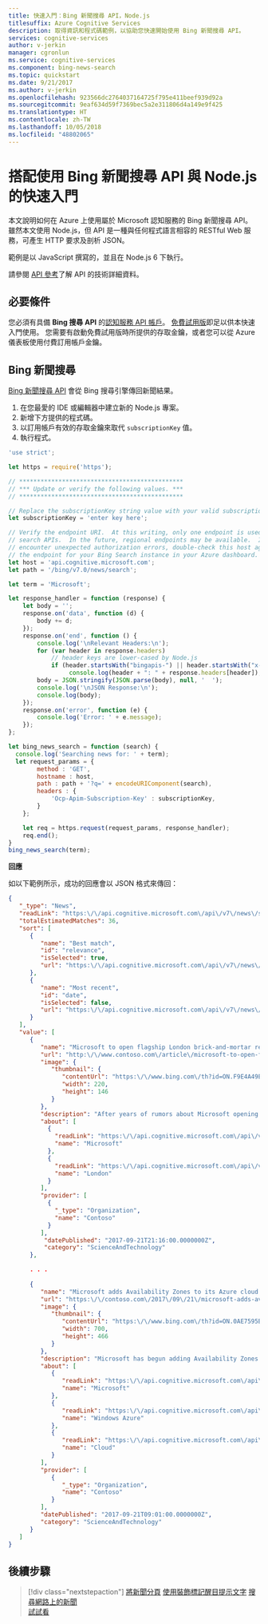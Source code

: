 ```yaml
---
title: 快速入門：Bing 新聞搜尋 API，Node.js
titlesuffix: Azure Cognitive Services
description: 取得資訊和程式碼範例，以協助您快速開始使用 Bing 新聞搜尋 API。
services: cognitive-services
author: v-jerkin
manager: cgronlun
ms.service: cognitive-services
ms.component: bing-news-search
ms.topic: quickstart
ms.date: 9/21/2017
ms.author: v-jerkin
ms.openlocfilehash: 923566dc2764037164725f795e411beef939d92a
ms.sourcegitcommit: 9eaf634d59f7369bec5a2e311806d4a149e9f425
ms.translationtype: HT
ms.contentlocale: zh-TW
ms.lasthandoff: 10/05/2018
ms.locfileid: "48802065"
---
```

# <a name="quickstart-for-bing-news-search-api-with-nodejs"></a>搭配使用 Bing 新聞搜尋 API 與 Node.js 的快速入門

本文說明如何在 Azure 上使用屬於 Microsoft 認知服務的 Bing 新聞搜尋 API。 雖然本文使用 Node.js，但 API 是一種與任何程式語言相容的 RESTful Web 服務，可產生 HTTP 要求及剖析 JSON。 

範例是以 JavaScript 撰寫的，並且在 Node.js 6 下執行。

請參閱 [API 參考](https://docs.microsoft.com/rest/api/cognitiveservices/bing-web-api-v7-reference)了解 API 的技術詳細資料。

## <a name="prerequisites"></a>必要條件

您必須有具備 **Bing 搜尋 API** 的[認知服務 API 帳戶](https://docs.microsoft.com/azure/cognitive-services/cognitive-services-apis-create-account)。 [免費試用版](https://azure.microsoft.com/try/cognitive-services/?api=bing-web-search-api)即足以供本快速入門使用。 您需要有啟動免費試用版時所提供的存取金鑰，或者您可以從 Azure 儀表板使用付費訂用帳戶金鑰。

## <a name="bing-news-search"></a>Bing 新聞搜尋

[Bing 新聞搜尋 API](https://docs.microsoft.com/rest/api/cognitiveservices/bing-news-api-v7-reference) 會從 Bing 搜尋引擎傳回新聞結果。

1. 在您最愛的 IDE 或編輯器中建立新的 Node.js 專案。
2. 新增下方提供的程式碼。
3. 以訂用帳戶有效的存取金鑰來取代 `subscriptionKey` 值。
4. 執行程式。

```javascript
'use strict';

let https = require('https');

// **********************************************
// *** Update or verify the following values. ***
// **********************************************

// Replace the subscriptionKey string value with your valid subscription key.
let subscriptionKey = 'enter key here';

// Verify the endpoint URI.  At this writing, only one endpoint is used for Bing
// search APIs.  In the future, regional endpoints may be available.  If you
// encounter unexpected authorization errors, double-check this host against
// the endpoint for your Bing Search instance in your Azure dashboard.
let host = 'api.cognitive.microsoft.com';
let path = '/bing/v7.0/news/search';

let term = 'Microsoft';

let response_handler = function (response) {
    let body = '';
    response.on('data', function (d) {
        body += d;
    });
    response.on('end', function () {
        console.log('\nRelevant Headers:\n');
        for (var header in response.headers)
            // header keys are lower-cased by Node.js
            if (header.startsWith("bingapis-") || header.startsWith("x-msedge-"))
                 console.log(header + ": " + response.headers[header]);
        body = JSON.stringify(JSON.parse(body), null, '  ');
        console.log('\nJSON Response:\n');
        console.log(body);
    });
    response.on('error', function (e) {
        console.log('Error: ' + e.message);
    });
};

let bing_news_search = function (search) {
  console.log('Searching news for: ' + term);
  let request_params = {
        method : 'GET',
        hostname : host,
        path : path + '?q=' + encodeURIComponent(search),
        headers : {
            'Ocp-Apim-Subscription-Key' : subscriptionKey,
        }
    };

    let req = https.request(request_params, response_handler);
    req.end();
}
bing_news_search(term);
```

**回應**

如以下範例所示，成功的回應會以 JSON 格式來傳回： 

```json
{
   "_type": "News",
   "readLink": "https:\/\/api.cognitive.microsoft.com\/api\/v7\/news\/search?q=Microsoft",
   "totalEstimatedMatches": 36,
   "sort": [
      {
         "name": "Best match",
         "id": "relevance",
         "isSelected": true,
         "url": "https:\/\/api.cognitive.microsoft.com\/api\/v7\/news\/search?q=Microsoft"
      },
      {
         "name": "Most recent",
         "id": "date",
         "isSelected": false,
         "url": "https:\/\/api.cognitive.microsoft.com\/api\/v7\/news\/search?q=Microsoft&sortby=date"
      }
   ],
   "value": [
      {
         "name": "Microsoft to open flagship London brick-and-mortar retail store",
         "url": "http:\/\/www.contoso.com\/article\/microsoft-to-open-flagshi...",
         "image": {
            "thumbnail": {
               "contentUrl": "https:\/\/www.bing.com\/th?id=ON.F9E4A49EC010417...",
               "width": 220,
               "height": 146
            }
         },
         "description": "After years of rumors about Microsoft opening a brick-and-mortar...", 
         "about": [
           {
             "readLink": "https:\/\/api.cognitive.microsoft.com\/api\/v7\/entiti...", 
             "name": "Microsoft"
           }, 
           {
             "readLink": "https:\/\/api.cognitive.microsoft.com\/api\/v7\/entit...", 
             "name": "London"
           }
         ], 
         "provider": [
           {
             "_type": "Organization", 
             "name": "Contoso"
           }
         ], 
          "datePublished": "2017-09-21T21:16:00.0000000Z", 
          "category": "ScienceAndTechnology"
      }, 

      . . .
      
      {
         "name": "Microsoft adds Availability Zones to its Azure cloud platform",
         "url": "https:\/\/contoso.com\/2017\/09\/21\/microsoft-adds-availability...",
         "image": {
            "thumbnail": {
               "contentUrl": "https:\/\/www.bing.com\/th?id=ON.0AE7595B9720...",
               "width": 700,
               "height": 466
            }
         },
         "description": "Microsoft has begun adding Availability Zones to its...",
         "about": [
            {
               "readLink": "https:\/\/api.cognitive.microsoft.com\/api\/v7\/entities\/a093e9b...",
               "name": "Microsoft"
            },
            {
               "readLink": "https:\/\/api.cognitive.microsoft.com\/api\/v7\/entities\/cf3abf7d-e379-...",
               "name": "Windows Azure"
            },
            {
               "readLink": "https:\/\/api.cognitive.microsoft.com\/api\/v7\/entities\/9cdd061c-1fae-d0...",
               "name": "Cloud"
            }
         ],
         "provider": [
            {
               "_type": "Organization",
               "name": "Contoso"
            }
         ],
         "datePublished": "2017-09-21T09:01:00.0000000Z",
         "category": "ScienceAndTechnology"
      }
   ]
}
```

## <a name="next-steps"></a>後續步驟

> [!div class="nextstepaction"]
> [將新聞分頁](paging-news.md)
> [使用裝飾標記醒目提示文字](hit-highlighting.md)
> [搜尋網路上的新聞](search-the-web.md)  
> [試試看](https://azure.microsoft.com/services/cognitive-services/bing-news-search-api/)

